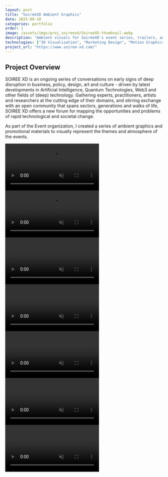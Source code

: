 ```yaml
---
layout: post
title: "SoiréeXD Ambient Graphics"
date: 2025-09-10
categories: portfolio
order: 1
image: /assets/imgs/proj_soireexd/SoireeXD-thumbnail.webp
description: "Ambient visuals for SoiréeXD's event series, trailers, and promotional materials"
technologies: ["3D Visualization", "Marketing Design", "Motion Graphics"]
project_url: "https://www.soiree-xd.com/"
---
```


## Project Overview

SOIREE XD is an ongoing series of conversations on early signs of deep disruption in business, policy, design, art and culture - driven by latest developments in Artificial Intelligence, Quantum Technologies, Web3 and other fields of (deep) technology. Gathering experts, practitioners, artists and researchers at the cutting edge of their domains, and stirring exchange with an open community that spans sectors, generations and walks of life, SOIREE XD offers a new forum for mapping the opportunities and problems of rapid technological and societal change.

As part of the Event organization, I created a series of ambient graphics and promotional materials to visually represent the themes and atmosphere of the events.

<video class="project-video" autoplay muted loop>
  <source src="/assets/vids/proj_SoireeXD/soireexd_already-possible_logo-animation.webm" type="video/webm">
  Your browser does not support the video tag.
</video>

<video class="project-video" autoplay muted loop>
  <source src="/assets/vids/proj_SoireeXD/soireexd_already-possible_logo-animation-2.webm" type="video/webm">
  Your browser does not support the video tag.
</video>

<video class="project-video" autoplay muted loop>
  <source src="/assets/vids/proj_SoireeXD/soireexd_already-possible-logo-spin-1.webm" type="video/webm">
  Your browser does not support the video tag.
</video>

<video class="project-video" autoplay muted loop>
  <source src="/assets/vids/proj_SoireeXD/soireexd_already-possible-logo-spin-2.webm" type="video/webm">
  Your browser does not support the video tag.
</video>

<video class="project-video" autoplay muted loop>
  <source src="/assets/vids/proj_SoireeXD/soireexd_body-of-work_logo-spin.webm" type="video/webm">
  Your browser does not support the video tag.
</video>

<video class="project-video" autoplay muted loop>
  <source src="/assets/vids/proj_SoireeXD/soireexd_body-of-work_logo-spin-2.webm" type="video/webm">
  Your browser does not support the video tag.
</video>

<video class="project-video" autoplay muted loop>
  <source src="/assets/vids/proj_SoireeXD/soireexd_body-of-work_logo-flag.webm" type="video/webm">
  Your browser does not support the video tag.
</video>

